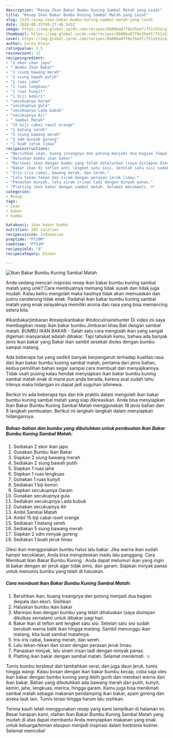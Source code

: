 ```yaml
---
description: "Resep Ikan Bakar Bumbu Kuning Sambal Matah yang Lezat"
title: "Resep Ikan Bakar Bumbu Kuning Sambal Matah yang Lezat"
slug: 1519-resep-ikan-bakar-bumbu-kuning-sambal-matah-yang-lezat
date: 2020-08-25T09:27:46.545Z
image: https://img-global.cpcdn.com/recipes/6b00ba87f0e35edf/751x532cq70/ikan-bakar-bumbu-kuning-sambal-matah-foto-resep-utama.jpg
thumbnail: https://img-global.cpcdn.com/recipes/6b00ba87f0e35edf/751x532cq70/ikan-bakar-bumbu-kuning-sambal-matah-foto-resep-utama.jpg
cover: https://img-global.cpcdn.com/recipes/6b00ba87f0e35edf/751x532cq70/ikan-bakar-bumbu-kuning-sambal-matah-foto-resep-utama.jpg
author: Corey Klein
ratingvalue: 3.5
reviewcount: 12
recipeingredient:
- "2 ekor ikan japu"
- " Bumbu Ikan Bakar"
- "2 siung bawang merah"
- "2 siung bawah putih"
- "1 ruas jahe"
- "1 ruas lengkuas"
- "1 ruas kunyit"
- "1 biji kemiri"
- "secukupnya Garam"
- "secukupnya gula"
- "secukupnya Lada bubuk"
- "secukupnya Air"
- " Sambal Matah"
- "15 biji cabai rawit orange"
- "1 batang sereh"
- "5 siung bawang merah"
- "2 sdm minyak goreng"
- "1 buah jeruk limau"
recipeinstructions:
- "Bersihkan ikan, buang insangnya dan potong menjadi dua bagian (kepala dan ekor). Sisihkan"
- "Haluskan bumbu ikan bakar"
- "Marinasi ikan dengan bumbu yang telah dihaluskan (saya disimpan dikulkas semalam) untuk dibakar pagi hari."
- "Bakar ikan di teflon anti lengket satu sisi. Setelah satu sisi sudah berubah warna balik ikan hingga matang. Sambil menunggu ikan matang, kita buat sambal matahnya."
- "Iris-iris cabai, bawang merah, dan sereh."
- "Lalu tekan-tekan dan siram dengan perasan jeruk limau."
- "Panaskan minyak, lalu siram irisan tadi dengan minyak panas."
- "Platting ikan bakar dengan sambal matah. Selamat menikmati. ☺️"
categories:
- Resep
tags:
- ikan
- bakar
- bumbu

katakunci: ikan bakar bumbu 
nutrition: 282 calories
recipecuisine: Indonesian
preptime: "PT20M"
cooktime: "PT31M"
recipeyield: "4"
recipecategory: Dinner

---
```



![Ikan Bakar Bumbu Kuning Sambal Matah](https://img-global.cpcdn.com/recipes/6b00ba87f0e35edf/751x532cq70/ikan-bakar-bumbu-kuning-sambal-matah-foto-resep-utama.jpg)

Anda sedang mencari inspirasi resep ikan bakar bumbu kuning sambal matah yang unik? Cara membuatnya memang tidak susah dan tidak juga mudah. Kalau keliru mengolah maka hasilnya tidak akan memuaskan dan justru cenderung tidak enak. Padahal ikan bakar bumbu kuning sambal matah yang enak selayaknya memiliki aroma dan rasa yang bisa memancing selera kita.

#ikanbakarjimbaran #resepikanbakar #indoculinairehunter Di video ini saya membagikan resep ikan bakar bumbu Jimbaran khas Bali dengan sambal matah. BUMBU IKAN BAKAR - Salah satu cara mengolah ikan yang sangat digemari masyarakat adalah dibakar. Tapi tahukah kamu, bahwa ada banyak jenis ikan bakar yang Bakar ikan sambil sesekali dioles dengan bumbu sampai matang.

Ada beberapa hal yang sedikit banyak berpengaruh terhadap kualitas rasa dari ikan bakar bumbu kuning sambal matah, pertama dari jenis bahan, kedua pemilihan bahan segar sampai cara membuat dan menyajikannya. Tidak usah pusing kalau hendak menyiapkan ikan bakar bumbu kuning sambal matah enak di mana pun anda berada, karena asal sudah tahu triknya maka hidangan ini dapat jadi suguhan istimewa.


Berikut ini ada beberapa tips dan trik praktis dalam mengolah ikan bakar bumbu kuning sambal matah yang siap dikreasikan. Anda bisa menyiapkan Ikan Bakar Bumbu Kuning Sambal Matah menggunakan 18 jenis bahan dan 8 langkah pembuatan. Berikut ini langkah-langkah dalam menyiapkan hidangannya.

<!--inarticleads1-->

##### Bahan-bahan dan bumbu yang dibutuhkan untuk pembuatan Ikan Bakar Bumbu Kuning Sambal Matah:

1. Sediakan 2 ekor ikan japu
1. Gunakan  Bumbu Ikan Bakar
1. Siapkan 2 siung bawang merah
1. Sediakan 2 siung bawah putih
1. Siapkan 1 ruas jahe
1. Siapkan 1 ruas lengkuas
1. Gunakan 1 ruas kunyit
1. Sediakan 1 biji kemiri
1. Siapkan secukupnya Garam
1. Gunakan secukupnya gula
1. Sediakan secukupnya Lada bubuk
1. Gunakan secukupnya Air
1. Ambil  Sambal Matah
1. Ambil 15 biji cabai rawit orange
1. Sediakan 1 batang sereh
1. Sediakan 5 siung bawang merah
1. Siapkan 2 sdm minyak goreng
1. Sediakan 1 buah jeruk limau


Olesi ikan menggunakan bumbu halus lalu bakar. Jika warna ikan sudah hampir kecoklatan, Anda bisa mengoleskan madu lalu panggang. Cara Membuat Ikan Bakar Bumbu Kuning : Anda dapat melumuri ikan yang ingin di bakar dengan air jeruk agar tidak amis, dan garam. Siapkan minyak panas untuk menumis bumbu yang telah di haluskan. 

<!--inarticleads2-->

##### Cara membuat Ikan Bakar Bumbu Kuning Sambal Matah:

1. Bersihkan ikan, buang insangnya dan potong menjadi dua bagian (kepala dan ekor). Sisihkan
1. Haluskan bumbu ikan bakar
1. Marinasi ikan dengan bumbu yang telah dihaluskan (saya disimpan dikulkas semalam) untuk dibakar pagi hari.
1. Bakar ikan di teflon anti lengket satu sisi. Setelah satu sisi sudah berubah warna balik ikan hingga matang. Sambil menunggu ikan matang, kita buat sambal matahnya.
1. Iris-iris cabai, bawang merah, dan sereh.
1. Lalu tekan-tekan dan siram dengan perasan jeruk limau.
1. Panaskan minyak, lalu siram irisan tadi dengan minyak panas.
1. Platting ikan bakar dengan sambal matah. Selamat menikmati. ☺️


Tumis bumbu tersbeut dan tambahkan serai, dan juga daun jeruk, tumis hingga wangi. Kalau bosan dengan ikan bakar bumbu kecap, coba saja oles ikan bakar dengan bumbu kuning yang lebih gurih dan memberi warna dari ikan bakar. Bahan yang dibutuhkan ada bawang merah dan putih, kunyit, kemiri, jahe, lengkuas, merica, hingga garam. Kamu juga bisa menikmati sambal matah sebagai makanan pendamping ikan bakar, ayam goreng dan aneka lauk lain. Tumis terasi hingga harum lalu sisihkan. 

Terima kasih telah menggunakan resep yang kami tampilkan di halaman ini. Besar harapan kami, olahan Ikan Bakar Bumbu Kuning Sambal Matah yang mudah di atas dapat membantu Anda menyiapkan makanan yang enak untuk keluarga/teman ataupun menjadi inspirasi dalam berbisnis kuliner. Selamat mencoba!
